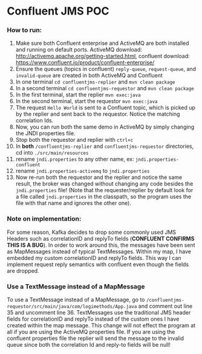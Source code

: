 # Confluent JMS POC

### How to run:
1. Make sure both Confluent enterprise and ActiveMQ are both installed and running on default ports. ActiveMQ download: http://activemq.apache.org/getting-started.html, confluent download: https://www.confluent.io/product/confluent-enterprise/
2. Ensure the queues (topics in confluent) `reply-queue`, `request-queue`, and `invalid-queue` are created in both ActiveMQ and Confluent
3. In one terminal `cd confluentjms-replier` and `mvn clean package`
4. In a second terminal `cd confluentjms-requestor` and `mvn clean package`
5. In the first terminal, start the replier `mvn exec:java`
6. In the second terminal, start the requestor `mvn exec:java`
7. The request `Hello World` is sent to a Confluent topic, which is picked up by the replier and sent back to the requestor. Notice the matching correlation Ids.
8. Now, you can run both the same demo in ActiveMQ by simply changing the JNDI properties file.
9. Stop both the requestor and replier with `ctrl+c`
9. In **both** `/confluentjms-replier` and `confluentjms-requestor` directories, cd into `./src/main/resources`
10. rename `jndi.properties` to any other name, ex: `jndi.properties-confluent`
11. rename `jndi.properties-activemq` to `jndi.properties`
12. Now re-run both the requestor and the replier and notice the same result, the broker was changed without changing any code besides the `jndi.properties` file! (Note that the requester/replier by default look for a file called `jndi.properties` in the classpath, so the program uses the file with that name and ignores the other one).

### Note on implementation:

For some reason, Kafka decides to drop some commonly used JMS Headers such as correlationID and replyTo fields (**CONFLUENT CONFIRMS THIS IS A BUG**). In order to work around this, the messages have been sent as MapMessages instead of typical TextMessages. Within my map, I have embedded my custom correlationID and replyTo fields. This way I can implement request reply semantics with confluent even though the fields are dropped. 

### Use a TextMessage instead of a MapMessage

To use a TextMessage instead of a MapMessage, go to `/confluentjms-requestor/src/main/java/com/logimethods/App.java` and comment out line 35 and uncomment line 36. TextMessages use the traditional JMS header fields for correlationID and replyTo instead of the custom ones I have created within the map message. This change will not effect the program at all if you are using the ActiveMQ properties file. If you are using the confluent properties file the replier will send the message to the invalid queue since both the correlation Id and reply-to fields will be null!
